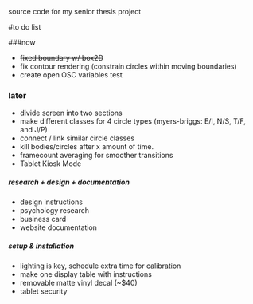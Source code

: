 source code for my senior thesis project

#to do list

###now

- ~~fixed boundary w/ box2D~~
- fix contour rendering (constrain circles within moving boundaries)
- create open OSC variables test


### later

- divide screen into two sections
- make different classes for 4 circle types (myers-briggs: E/I, N/S, T/F, and J/P)
- connect / link similar circle classes
- kill bodies/circles after x amount of time.
- framecount averaging for smoother transitions
- Tablet Kiosk Mode


##### research + design + documentation

- design instructions
- psychology research
- business card
- website documentation

##### setup & installation

- lighting is key, schedule extra time for calibration
- make one display table with instructions
- removable matte vinyl decal (~$40)
- tablet security
